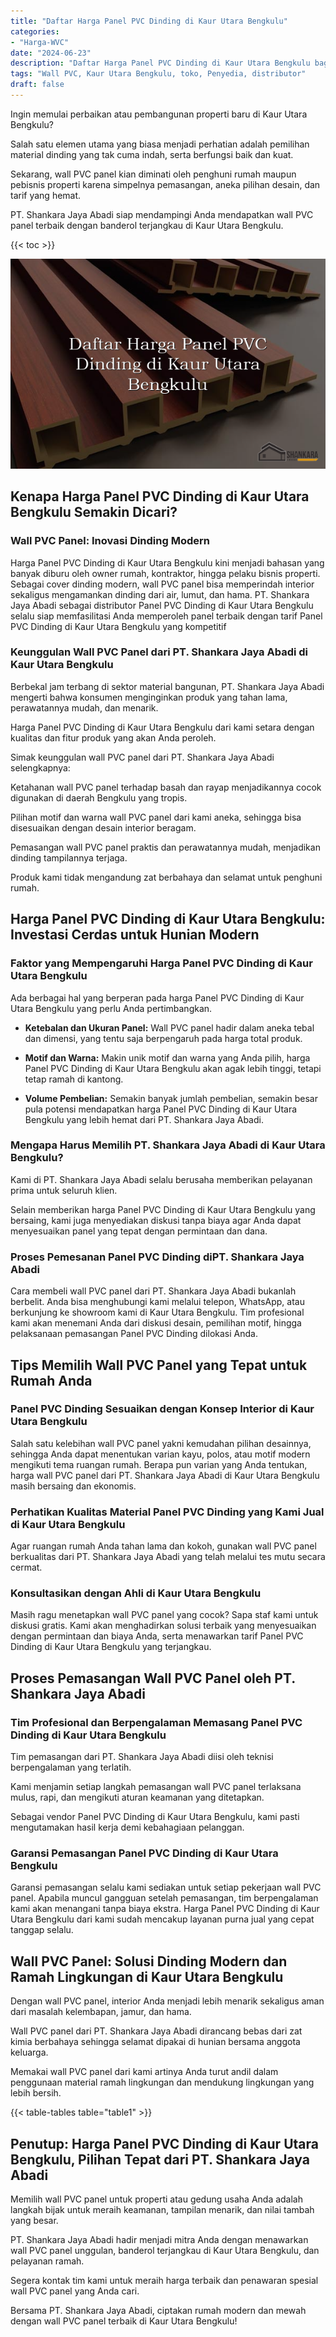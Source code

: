 ```yaml
---
title: "Daftar Harga Panel PVC Dinding di Kaur Utara Bengkulu"
categories: 
- "Harga-WVC"
date: "2024-06-23"
description: "Daftar Harga Panel PVC Dinding di Kaur Utara Bengkulu bagi tempat tinggal, perkantoran, serta toko. Material unggulan, beragam motif, warna modern, dengan servis pemasangan oleh tenaga ahli berpengalaman dan garansi resmi!|Jasa distribusi Panel PVC Dinding di Kaur Utara Bengkulu untuk keperluan hunian, kantor, atau gerai, beserta produk berkualitas dan penempatan oleh teknisi berpengalaman serta garansi resmi.|Solusi Panel PVC Dinding di Kaur Utara Bengkulu yang terbukti untuk hunian, perkantoran, serta gerai, bersama material berkualitas dan pemasangan dikerjakan oleh tenaga ahli profesional serta jaminan resmi.|Penjualan Panel PVC Dinding di Kaur Utara Bengkulu bagi hunian, office, serta gerai, dengan material unggulan dan instalasi dikerjakan oleh teknisi ahli, lengkap beserta jaminan resmi.}"
tags: "Wall PVC, Kaur Utara Bengkulu, toko, Penyedia, distributor"
draft: false
---
```


Ingin memulai perbaikan atau pembangunan properti baru di Kaur Utara Bengkulu?

Salah satu elemen utama yang biasa menjadi perhatian adalah pemilihan material dinding yang tak cuma indah, serta berfungsi baik dan kuat.

Sekarang, wall PVC panel kian diminati oleh penghuni rumah maupun pebisnis properti karena simpelnya pemasangan, aneka pilihan desain, dan tarif yang hemat.

PT. Shankara Jaya Abadi siap mendampingi Anda mendapatkan wall PVC panel terbaik dengan banderol terjangkau di Kaur Utara Bengkulu.

{{< toc >}}

![Daftar Harga Panel PVC Dinding di Kaur Utara Bengkulu](/images/Harga-WVC/Daftar-Harga-Panel-PVC-Dinding-di-Kaur-Utara-Bengkulu.png)


## Kenapa Harga Panel PVC Dinding di Kaur Utara Bengkulu Semakin Dicari?

### Wall PVC Panel: Inovasi Dinding Modern

Harga Panel PVC Dinding di Kaur Utara Bengkulu kini menjadi bahasan yang banyak diburu oleh owner rumah, kontraktor, hingga pelaku bisnis properti. Sebagai cover dinding modern, wall PVC panel bisa memperindah interior sekaligus mengamankan dinding dari air, lumut, dan hama. PT. Shankara Jaya Abadi sebagai distributor Panel PVC Dinding di Kaur Utara Bengkulu selalu siap memfasilitasi Anda memperoleh panel terbaik dengan tarif Panel PVC Dinding di Kaur Utara Bengkulu yang kompetitif

### Keunggulan Wall PVC Panel dari PT. Shankara Jaya Abadi di Kaur Utara Bengkulu

Berbekal jam terbang di sektor material bangunan, PT. Shankara Jaya Abadi mengerti bahwa konsumen menginginkan produk yang tahan lama, perawatannya mudah, dan menarik.

Harga Panel PVC Dinding di Kaur Utara Bengkulu dari kami setara dengan kualitas dan fitur produk yang akan Anda peroleh.

Simak keunggulan wall PVC panel dari PT. Shankara Jaya Abadi selengkapnya:

Ketahanan wall PVC panel terhadap basah dan rayap menjadikannya cocok digunakan di daerah Bengkulu yang tropis.

Pilihan motif dan warna wall PVC panel dari kami aneka, sehingga bisa disesuaikan dengan desain interior beragam.

Pemasangan wall PVC panel praktis dan perawatannya mudah, menjadikan dinding tampilannya terjaga.

Produk kami tidak mengandung zat berbahaya dan selamat untuk penghuni rumah.

## Harga Panel PVC Dinding di Kaur Utara Bengkulu: Investasi Cerdas untuk Hunian Modern

### Faktor yang Mempengaruhi Harga Panel PVC Dinding di Kaur Utara Bengkulu

Ada berbagai hal yang berperan pada harga Panel PVC Dinding di Kaur Utara Bengkulu yang perlu Anda pertimbangkan.

- **Ketebalan dan Ukuran Panel:** Wall PVC panel hadir dalam aneka tebal dan dimensi, yang tentu saja berpengaruh pada harga total produk.

- **Motif dan Warna:** Makin unik motif dan warna yang Anda pilih, harga Panel PVC Dinding di Kaur Utara Bengkulu akan agak lebih tinggi, tetapi tetap ramah di kantong.

- **Volume Pembelian:** Semakin banyak jumlah pembelian, semakin besar pula potensi mendapatkan harga Panel PVC Dinding di Kaur Utara Bengkulu yang lebih hemat dari PT. Shankara Jaya Abadi.

### Mengapa Harus Memilih PT. Shankara Jaya Abadi di Kaur Utara Bengkulu?

Kami di PT. Shankara Jaya Abadi selalu berusaha memberikan pelayanan prima untuk seluruh klien.

Selain memberikan harga Panel PVC Dinding di Kaur Utara Bengkulu yang bersaing, kami juga menyediakan diskusi tanpa biaya agar Anda dapat menyesuaikan panel yang tepat dengan permintaan dan dana.

### Proses Pemesanan Panel PVC Dinding diPT. Shankara Jaya Abadi

Cara membeli wall PVC panel dari PT. Shankara Jaya Abadi bukanlah berbelit. Anda bisa menghubungi kami melalui telepon, WhatsApp, atau berkunjung ke showroom kami di Kaur Utara Bengkulu. Tim profesional kami akan menemani Anda dari diskusi desain, pemilihan motif, hingga pelaksanaan pemasangan Panel PVC Dinding dilokasi Anda.

## Tips Memilih Wall PVC Panel yang Tepat untuk Rumah Anda

### Panel PVC Dinding Sesuaikan dengan Konsep Interior di Kaur Utara Bengkulu

Salah satu kelebihan wall PVC panel yakni kemudahan pilihan desainnya, sehingga Anda dapat menentukan varian kayu, polos, atau motif modern mengikuti tema ruangan rumah. Berapa pun varian yang Anda tentukan, harga wall PVC panel dari PT. Shankara Jaya Abadi di Kaur Utara Bengkulu masih bersaing dan ekonomis.

### Perhatikan Kualitas Material Panel PVC Dinding yang Kami Jual di Kaur Utara Bengkulu

Agar ruangan rumah Anda tahan lama dan kokoh, gunakan wall PVC panel berkualitas dari PT. Shankara Jaya Abadi yang telah melalui tes mutu secara cermat.

### Konsultasikan dengan Ahli di Kaur Utara Bengkulu

Masih ragu menetapkan wall PVC panel yang cocok? Sapa staf kami untuk diskusi gratis. Kami akan menghadirkan solusi terbaik yang menyesuaikan dengan permintaan dan biaya Anda, serta menawarkan tarif Panel PVC Dinding di Kaur Utara Bengkulu yang terjangkau.

## Proses Pemasangan Wall PVC Panel oleh PT. Shankara Jaya Abadi

### Tim Profesional dan Berpengalaman Memasang Panel PVC Dinding di Kaur Utara Bengkulu

Tim pemasangan dari PT. Shankara Jaya Abadi diisi oleh teknisi berpengalaman yang terlatih.

Kami menjamin setiap langkah pemasangan wall PVC panel terlaksana mulus, rapi, dan mengikuti aturan keamanan yang ditetapkan.

Sebagai vendor Panel PVC Dinding di Kaur Utara Bengkulu, kami pasti mengutamakan hasil kerja demi kebahagiaan pelanggan.

### Garansi Pemasangan Panel PVC Dinding di Kaur Utara Bengkulu

Garansi pemasangan selalu kami sediakan untuk setiap pekerjaan wall PVC panel. Apabila muncul gangguan setelah pemasangan, tim berpengalaman kami akan menangani tanpa biaya ekstra. Harga Panel PVC Dinding di Kaur Utara Bengkulu dari kami sudah mencakup layanan purna jual yang cepat tanggap selalu.

## Wall PVC Panel: Solusi Dinding Modern dan Ramah Lingkungan di Kaur Utara Bengkulu

Dengan wall PVC panel, interior Anda menjadi lebih menarik sekaligus aman dari masalah kelembapan, jamur, dan hama.

Wall PVC panel dari PT. Shankara Jaya Abadi dirancang bebas dari zat kimia berbahaya sehingga selamat dipakai di hunian bersama anggota keluarga.

Memakai wall PVC panel dari kami artinya Anda turut andil dalam penggunaan material ramah lingkungan dan mendukung lingkungan yang lebih bersih.

{{< table-tables table="table1" >}}

## Penutup: Harga Panel PVC Dinding di Kaur Utara Bengkulu, Pilihan Tepat dari PT. Shankara Jaya Abadi

Memilih wall PVC panel untuk properti atau gedung usaha Anda adalah langkah bijak untuk meraih keamanan, tampilan menarik, dan nilai tambah yang besar.

PT. Shankara Jaya Abadi hadir menjadi mitra Anda dengan menawarkan wall PVC panel unggulan, banderol terjangkau di Kaur Utara Bengkulu, dan pelayanan ramah.

Segera kontak tim kami untuk meraih harga terbaik dan penawaran spesial wall PVC panel yang Anda cari.

Bersama PT. Shankara Jaya Abadi, ciptakan rumah modern dan mewah dengan wall PVC panel terbaik di Kaur Utara Bengkulu!